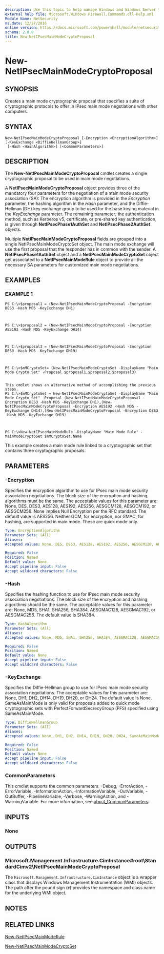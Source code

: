 ```yaml
---
description: Use this topic to help manage Windows and Windows Server technologies with Windows PowerShell.
external help file: Microsoft.Windows.Firewall.Commands.dll-Help.xml
Module Name: NetSecurity
ms.date: 12/27/2016
online version: https://docs.microsoft.com/powershell/module/netsecurity/new-netipsecmainmodecryptoproposal?view=windowsserver2019-ps&wt.mc_id=ps-gethelp
schema: 2.0.0
title: New-NetIPsecMainModeCryptoProposal
---
```


# New-NetIPsecMainModeCryptoProposal

## SYNOPSIS
Creates a main mode cryptographic proposal that specifies a suite of cryptographic protocols to offer in IPsec main mode negotiations with other computers.

## SYNTAX

```
New-NetIPsecMainModeCryptoProposal [-Encryption <EncryptionAlgorithm>] [-KeyExchange <DiffieHellmanGroup>]
 [-Hash <HashAlgorithm>] [<CommonParameters>]
```

## DESCRIPTION
The **New-NetIPsecMainModeCryptoProposal** cmdlet creates a single cryptographic proposal to be used in main mode negotiations.

A **NetIPsecMainModeCryptoProposal** object provides three of the mandatory four parameters for the negotiation of a main mode security association (SA): The encryption algorithm is provided in the *Encryption* parameter, the hashing algorithm in the *Hash* parameter, and the Diffie-Hellman (DH) key exchange group to be used for the base keying material in the *KeyExchange* parameter.
The remaining parameter; the authentication method, such as Kerberos v5, certificate, or pre-shared key authentication, is given through **NetIPsecPhase1AuthSet** and **NetIPsecPhase2AuthSet** objects.

Multiple **NetIPsecMainModeCryptoProposal** fields are grouped into a single NetIPsecMainModeCryptoSet object.
The main mode exchange will use the first proposal that the responder has in common with the sender.
A **NetIPsecPhase1AuthSet** object and a **NetIPsecMainModeCryptoSet** object get associated to a **NetIPsecMainModeRule** object to provide all the necessary SA parameters for customized main mode negotiations.

## EXAMPLES

### EXAMPLE 1
```
PS C:\>$proposal1 = (New-NetIPsecMainModeCryptoProposal -Encryption DES3 -Hash MD5 -KeyExchange DH1)



PS C:\>$proposal2 = (New-NetIPsecMainModeCryptoProposal -Encryption AES192 -Hash MD5 -KeyExchange DH14)



PS C:\>$proposal3 = (New-NetIPsecMainModeCryptoProposal -Encryption DES3 -Hash MD5 -KeyExchange DH19)



PS C:\>$mMCryptoSet= (New-NetIPsecMainModeCryptoSet -DisplayName "Main Mode Crypto Set" -Proposal $proposal1,$proposal2,$proposal3)


This cmdlet shows an alternative method of accomplishing the previous steps.
PS C:\>$mMCryptoSet = New-NetIPsecMainModeCryptoSet -DisplayName "Main Mode Crypto Set" -Proposal (New-NetIPsecMainModeCryptoProposal -Encryption DES3 -Hash MD5 -KeyExchange DH1),(New-NetIPsecMainModeCryptoProposal -Encryption AES192 -Hash MD5 -KeyExchange DH14),(New-NetIPsecMainModeCryptoProposal -Encryption DES3 -Hash MD5 -KeyExchange DH19) 



PS C:\>New-NetIPsecMainModeRule -DisplayName "Main Mode Rule" -MainModeCryptoSet $mMCryptoSet.Name
```

This example creates a main mode rule linked to a cryptographic set that contains three cryptographic proposals.

## PARAMETERS

### -Encryption
Specifies the encryption algorithm to use for IPsec main mode security association negotiations.
The block size of the encryption and hashing algorithms must be the same. 
The acceptable values for this parameter are: None, DES, DES3, AES128, AES192, AES256, AESGCM128, AESGCM192, or AESGCM256.
None implies Null Encryption per the RFC standard.
The default value is AES256.
Neither GCM, for encryption, nor GMAC, for hashing, are supported in main mode.
These are quick mode only.

```yaml
Type: EncryptionAlgorithm
Parameter Sets: (All)
Aliases: 
Accepted values: None, DES, DES3, AES128, AES192, AES256, AESGCM128, AESGCM192, AESGCM256

Required: False
Position: Named
Default value: None
Accept pipeline input: False
Accept wildcard characters: False
```

### -Hash
Specifies the hashing function to use for IPsec main mode security association negotiations.
The block size of the encryption and hashing algorithms should be the same. 
The acceptable values for this parameter are: None, MD5, SHA1, SHA256, SHA384, AESGMAC128, AESGMAC192, or AESGMAC256.
The default value is SHA384.

```yaml
Type: HashAlgorithm
Parameter Sets: (All)
Aliases: 
Accepted values: None, MD5, SHA1, SHA256, SHA384, AESGMAC128, AESGMAC192, AESGMAC256

Required: False
Position: Named
Default value: None
Accept pipeline input: False
Accept wildcard characters: False
```

### -KeyExchange
Specifies the Diffie-Hellman group to use for IPsec main mode security association negotiations. 
The acceptable values for this parameter are: None, DH1, DH2, DH14, DH19, DH20, or DH24.
The default value is None.
SameAsMainMode is only valid for proposals added to quick mode cryptographic sets with PerfectForwardSecrecyGroup (PFS) specified using SameAsMainMode.

```yaml
Type: DiffieHellmanGroup
Parameter Sets: (All)
Aliases: 
Accepted values: None, DH1, DH2, DH14, DH19, DH20, DH24, SameAsMainMode

Required: False
Position: Named
Default value: None
Accept pipeline input: False
Accept wildcard characters: False
```

### CommonParameters
This cmdlet supports the common parameters: -Debug, -ErrorAction, -ErrorVariable, -InformationAction, -InformationVariable, -OutVariable, -OutBuffer, -PipelineVariable, -Verbose, -WarningAction, and -WarningVariable. For more information, see [about_CommonParameters](https://go.microsoft.com/fwlink/?LinkID=113216).

## INPUTS

### None

## OUTPUTS

### Microsoft.Management.Infrastructure.CimInstance#root\StandardCimv2\NetIPsecMainModeCryptoProposal
The `Microsoft.Management.Infrastructure.CimInstance` object is a wrapper class that displays Windows Management Instrumentation (WMI) objects.
The path after the pound sign (`#`) provides the namespace and class name for the underlying WMI object.

## NOTES

## RELATED LINKS

[New-NetIPsecMainModeRule](./New-NetIPsecMainModeRule.md)

[New-NetIPsecMainModeCryptoSet](./New-NetIPsecMainModeCryptoSet.md)

